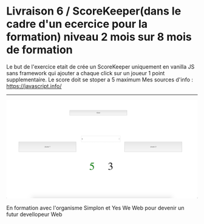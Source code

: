 # Livraison 6 / ScoreKeeper(dans le cadre d'un ecercice pour la formation) niveau 2 mois sur 8 mois de formation

Le but de l'exercice etait de crée un ScoreKeeper uniquement en vanilla JS sans framework qui ajouter a chaque click sur un joueur 1 point supplementaire.
Le score doit se stoper a 5 maximum
Mes sources d'info : https://javascript.info/
****

<img src="screen5.png" alt="Zozor" />

En formation avec l'organisme Simplon et Yes We Web pour devenir un futur devellopeur Web




